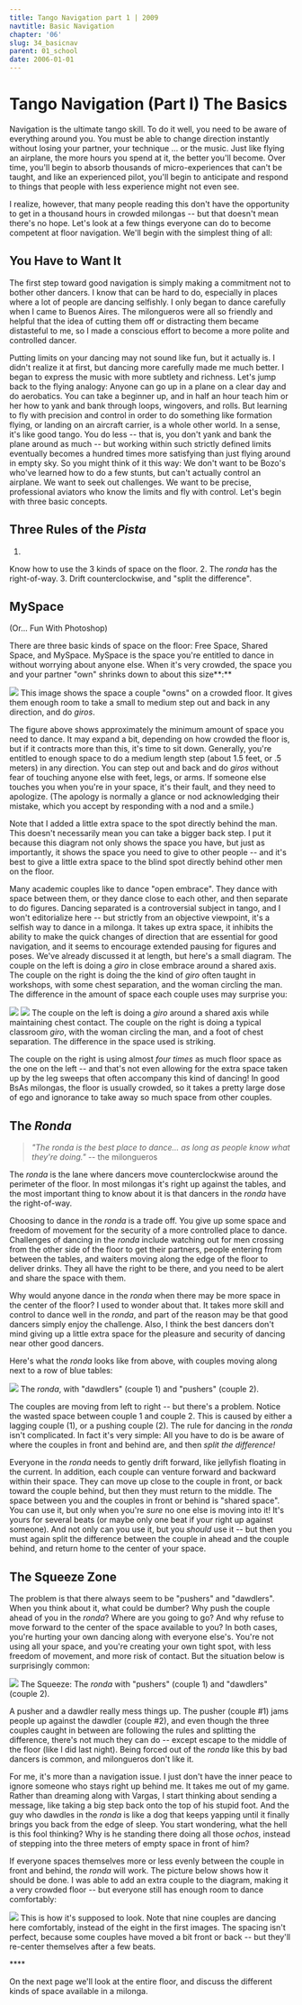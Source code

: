```yaml
---
title: Tango Navigation part 1 | 2009
navtitle: Basic Navigation
chapter: '06'
slug: 34_basicnav
parent: 01_school
date: 2006-01-01
---
```


# Tango Navigation (Part I) The Basics

Navigation is the ultimate tango skill.
To do it well, you need to be aware of everything around you.
You must be able to change direction instantly without losing your partner, your technique ... or the music.
Just like flying an airplane, the more hours you spend at it, the better you'll become.
Over time, you'll begin to absorb thousands of micro-experiences that can't be taught, and like an experienced pilot, you'll begin to anticipate and respond to things that people with less experience might not even see.

I realize, however, that many people reading this don't have the opportunity to get in a thousand hours in crowded milongas -- but that doesn't mean there's no hope.
Let's look at a few things everyone can do to become competent at floor navigation.
We'll begin with the simplest thing of all:

## You Have to Want It

The first step toward good navigation is simply making a commitment not to bother other dancers.
I know that can be hard to do, especially in places where a lot of people are dancing selfishly.
I only began to dance carefully when I came to Buenos Aires.
The milongueros were all so friendly and helpful that the idea of cutting them off or distracting them became distasteful to me, so I made a conscious effort to become a more polite and controlled dancer.

Putting limits on your dancing may not sound like fun, but it actually is.
I didn't realize it at first, but dancing more carefully made me much better.
I began to express the music with more subtlety and richness.
Let's jump back to the flying analogy: Anyone can go up in a plane on a clear day and do aerobatics.
You can take a beginner up, and in half an hour teach him or her how to yank and bank through loops, wingovers, and rolls.
But learning to fly with precision and control in order to do something like formation flying, or landing on an aircraft carrier, is a whole other world.
In a sense, it's like good tango.
You do less -- that is, you don't yank and bank the plane around as much -- but working within such strictly defined limits eventually becomes a hundred times more satisfying than just flying around in empty sky.
So you might think of it this way: We don't want to be Bozo's who've learned how to do a few stunts, but can't actually control an airplane.
We want to seek out challenges.
We want to be precise, professional aviators who know the limits and fly with control.
Let's begin with three basic concepts.

## Three Rules of the _Pista_

1.
Know how to use the 3 kinds of space on the floor.
2.
The _ronda_ has the right-of-way.
3.
Drift counterclockwise, and "split the difference".

## MySpace
(Or... Fun With Photoshop)

There are three basic kinds of space on the floor: Free Space, Shared Space, and MySpace.
MySpace is the space you're entitled to dance in without worrying about anyone else.
When it's very crowded, the space you and your partner "own" shrinks down to about this size**:**

![](/6_pics/stick_man/nav1.jpg)
This image shows the space a couple "owns" on a crowded floor.
It gives them enough
room to take a small to medium step out and back in any direction, and do _giros_.

The figure above shows approximately the minimum amount of space you need to dance.
It may expand a bit, depending on how crowded the floor is, but if it contracts more than this, it's time to sit down.
Generally, you're entitled to enough space to do a medium length step (about 1.5 feet, or .5 meters) in any direction.
You can step out and back and do _giros_ without fear of touching anyone else with feet, legs, or arms.
If someone else touches you when you're in your space, it's their fault, and they need to apologize. (The apology is normally a glance or nod acknowledging their mistake, which you accept by responding with a nod and a smile.)

Note that I added a little extra space to the spot directly behind the man.
This doesn't necessarily mean you can take a bigger back step.
I put it because this diagram not only shows the space you have, but just as importantly, it shows the space you need to give to other people -- and it's best to give a little extra space to the blind spot directly behind other men on the floor.

Many academic couples like to dance "open embrace". They dance with space between them, or they dance close to each other, and then separate to do figures.
Dancing separated is a controversial subject in tango, and I won't editorialize here -- but strictly from an objective viewpoint, it's a selfish way to dance in a milonga.
It takes up extra space, it inhibits the ability to make the quick changes of direction that are essential for good navigation, and it seems to encourage extended pausing for figures and poses.
We've already discussed it at length, but here's a small diagram.
The couple on the left is doing a _giro_ in close embrace around a shared axis.
The couple on the right is doing the the kind of _giro_ often taught in workshops, with some chest separation, and the woman circling the man.
The difference in the amount of space each couple uses may surprise you:

![](/6_pics/stick_man/nav3.jpg)
![](/6_pics/stick_man/nav2.jpg)
The couple on the left is doing a _giro_ around a shared axis while maintaining chest contact.
The couple on the right is doing a typical classroom _giro_, with the woman circling the
man, and a foot of chest separation.
The difference in the space used is striking.

The couple on the right is using almost _four times_ as much floor space as the one on the left -- and that's not even allowing for the extra space taken up by the leg sweeps that often accompany this kind of dancing! In good BsAs milongas, the floor is usually crowded, so it takes a pretty large dose of ego and ignorance to take away so much space from other couples.

## The _Ronda_

>_"The ronda is the best place to dance...
>as long as people know what they're doing."_
> -- the milongueros

The _ronda_ is the lane where dancers move counterclockwise around the perimeter of the floor.
In most milongas it's right up against the tables, and the most important thing to know about it is that dancers in the _ronda_ have the right-of-way.

Choosing to dance in the _ronda_ is a trade off.
You give up some space and freedom of movement for the security of a more controlled place to dance.
Challenges of dancing in the _ronda_ include watching out for men crossing from the other side of the floor to get their partners, people entering from between the tables, and waiters moving along the edge of the floor to deliver drinks.
They all have the right to be there, and you need to be alert and share the space with them.

Why would anyone dance in the _ronda_ when there may be more space in the center of the floor? I used to wonder about that.
It takes more skill and control to dance well in the _ronda_, and part of the reason may be that good dancers simply enjoy the challenge.
Also, I think the best dancers don't mind giving up a little extra space for the pleasure and security of dancing near other good dancers.

Here's what the _ronda_ looks like from above, with couples moving along next to a row of blue tables:

![](/6_pics/stick_man/Nav10.jpg)
The _ronda_, with "dawdlers" (couple 1) and "pushers" (couple 2).

The couples are moving from left to right -- but there's a problem.
Notice the wasted space between couple 1 and couple 2.
This is caused by either a lagging couple (1), or a pushing couple (2). The rule for dancing in the _ronda_ isn't complicated.
In fact it's very simple: All you have to do is be aware of where the couples in front and behind are, and then _split the difference!_

Everyone in the _ronda_ needs to gently drift forward, like jellyfish floating in the current.
In addition, each couple can venture forward and backward within their space.
They can move up close to the couple in front, or back toward the couple behind, but then they must return to the middle.
The space between you and the couples in front or behind is "shared space". You can use it, but only when you're _sure_ no one else is moving into it! It's yours for several beats (or maybe only one beat if your right up against someone). And not only can you use it, but you _should_ use it -- but then you must again split the difference between the couple in ahead and the couple behind, and return home to the center of your space.

## The Squeeze Zone

The problem is that there always seem to be "pushers" and "dawdlers". When you think about it, what could be dumber? Why push the couple ahead of you in the _ronda_? Where are you going to go? And why refuse to move forward to the center of the space available to you? In both cases, you're hurting your own dancing along with everyone else's.
You're not using all your space, and you're creating your own tight spot, with less freedom of movement, and more risk of contact.
But the situation below is surprisingly common:

![](/6_pics/stick_man/nav7.jpg)
The Squeeze: The _ronda_ with "pushers" (couple 1) and "dawdlers" (couple 2).

A pusher and a dawdler really mess things up.
The pusher (couple #1) jams people up against the dawdler (couple #2), and even though the three couples caught in between are following the rules and splitting the difference, there's not much they can do -- except escape to the middle of the floor (like I did last night). Being forced out of the _ronda_ like this by bad dancers is common, and milongueros don't like it.

For me, it's more than a navigation issue.
I just don't have the inner peace to ignore someone who stays right up behind me.
It takes me out of my game.
Rather than dreaming along with Vargas, I start thinking about sending a message, like taking a big step back onto the top of his stupid foot.
And the guy who dawdles in the _ronda_ is like a dog that keeps yapping until it finally brings you back from the edge of sleep.
You start wondering, what the hell is this fool thinking? Why is he standing there doing all those _ochos_, instead of stepping into the three meters of empty space in front of him?

If everyone spaces themselves more or less evenly between the couple in front and behind, the _ronda_ will work.
The picture below shows how it should be done.
I was able to add an extra couple to the diagram, making it a very crowded floor -- but everyone still has enough room to dance comfortably:

![](/6_pics/stick_man/Nav12.jpg)
This is how it's supposed to look.
Note that nine couples are dancing here comfortably, instead
of the eight in the first images.
The spacing isn't perfect, because some couples have moved
a bit front or back -- but they'll re-center themselves after a few beats.

\*\*\*\*

On the next page we'll look at the entire floor, and discuss the different kinds of space available in a milonga.
